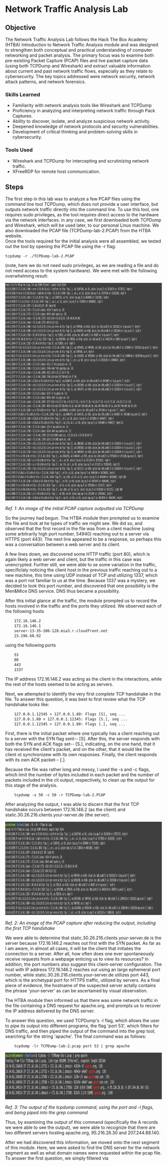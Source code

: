 # Network Traffic Analysis Lab

## Objective

The Network Traffic Analysis Lab follows the Hack The Box Academy (HTBA) Introduction to Network Traffic Analysis module and was designed to strengthen both conceptual and practical understanding of computer networking and packet analysis. The primary focus was to examine both pre-existing Packet Capture (PCAP) files and live packet capture data (using both TCPDump and Wireshark) and extract valuable information about current and past network traffic flows, especially as they relate to cybersecurity. The key topics addressed were network security, network attack patterns, and network forensics.

### Skills Learned

- Familiarity with network analysis tools like Wireshark and TCPDump
- Proficiency in analyzing and interpreting network traffic through Pack Captures.
- Ability to discover, isolate, and analyze suspicious network activity.
- Deepened knowledge of network protocols and security vulnerabilities.
- Development of critical thinking and problem-solving skills in cybersecurity.

### Tools Used

- Wireshark and TCPDump for intercepting and scrutinizing network traffic.
- XFreeRDP for remote host communication.

## Steps
The first step in this lab was to analyze a few PCAP files using the command line tool TCPDump, which does not provide a user interface, but outputs network traffic directly into the command line. To use this tool, one requires sudo privileges, as the tool requires direct access to the hardware via the network interfaces. in any case, we first downloaded both TCPDump and Wireshark, which will be used later, to our personal Linux machine. We also downloaded the PCAP file (TCPDump-lab-2.PCAP) from the HTBA website.  
Once the tools required for the initial analysis were all assembled, we tested out the tool by opening the PCAP file using the -r flag:

    tcpdump -r ./TCPDump-lab-2.PCAP

(note, here we do not need sudo privileges, as we are reading a file and do not need access to the system hardware). We were met with the following overwhelming result:

<div>
  <img src="./lab-images/TCPDump/FirstTCPDump.png" alt="Network Traffic Analysis Image" width="1400" height="700">

  *Ref. 1: An image of the initial PCAP capture outputted via TCPDump*
</div>

So the journey had begun. The HTBA module then prompted us to examine the file and look at he types of traffic we might see. We did so, and observed that the first record in the file was from a client machine (using some arbitrarily high port number, 54940) reaching out to a server via HTTPS (port 443). The next line appeared to be a response, so perhaps this was a conversation between a web server and its client. 

A few lines down, we discovered some HTTP traffic (port 80), which is again likely a web server and client, but the traffic in this case was unencrypted. Further still, we were able to se some variation in the traffic, specificlaly noticing the client host in the previous traffic reaching out to a new machine, this time using UDP instead of TCP and utilizing 1337, which was a port not familiar to us at the time. Because 1337 was a mystery, we decided to look this port number, and discovered that one possibility is the Men&Mice DNS service. DNS thus became a possibility. 

After this initial glance at the traffic, the module prompted us to record the hosts involved in the traffic and the ports they utilized. We observed each of the following hosts
        
        172.16.146.2
        172.16.146.1
        server-13-35-106-128.mia3.r.cloudfront.net
        23.196.60.92

using the following ports

        53
        80
        443
        1337

The IP address 172.16.146.2 was acting as the client in the interactions, while the rest of the hosts seemed to be acting as servers. 

Next, we attempted to identify the very first *complete* TCP handshake in the file. To answer this question, it was best to first review what the TCP handshake looks like:

        127.0.0.1.12345 > 127.0.0.1.80:	Flags [S], seq ...
        127.0.0.1.80 > 127.0.0.1.12345:	Flags [S.], seq ...
        127.0.0.1.12345 > 127.0.0.1.80:	Flags [.], seq ...

First, there is the initial packet where one typically has a client reaching out to a server with the SYN flag sent-- [S]. After this, the server responds with both the SYN and ACK flags set-- [S.], indicating, on the one hand, that it has received the client's packet, and on the other, that it would like the client ot synchronizew with its own responses. Finally, the client responds with its own ACK packet-- [.]. 

Because the file was rather long and messy, I used the -s and -c flags, which limit the number of bytes included in each packet and the number of packets included in the cli output, respectively, to clean up the output for this stage of the analysis.

        tcpdump -s 50 -c 50 -r TCPDump-lab-2.PCAP

After analyzing the output, I was able to discern that the first TCP handshake occurs between 172.16.146.2 (as the client) and static.30.26.216.clients.your-server.de (the server).

<div>
  <img src="./lab-images/TCPDump/TCPDumpSandCFlags.png" alt="Network Traffic Analysis Image" width="1400" height="300">

  *Ref. 2: An image of the PCAP capture after reducing the output, including the first TCP handshake*
</div>

We were able to determine that static.30.26.216.clients.your-server.de is the server because 172.16.146.2 reaches out first with the SYN packet. As far as I am aware, in almost all cases, it will be the client that initiates the connection to a server. After all, how often does one ever spontaneously receive requests from a webpage enticing us to view its resources? In addition, the port numbers also suggest this client-server configuration. The host with IP address 172.16.146.2 reaches out using an large ephemeral port number, while static.30.26.216.clients.your-server.de utilizes port 443, which is the archetypal port for HTTPS traffic, utilized by servers. As a final piece of evidence, the hostname of the suspected server actally contains the phrase 'your-server' as can be ascertained by visual observation. 

The HTBA module then informed us that there was some network traffic in the file containing a DNS request for apache.org, and prompts us to recover the IP address delivered by the DNS server. 

To answer this question, we used TCPDump's -l flag, which allows the user to pipe its output into different programs, the flag 'port 53', which filters for DNS traffic, and then piped the output of the command into the grep tool, searching for the string 'apache'. The final command was as follows:

        tcpdump -lr TCPDump-lab-2.pcap port 53 | grep apache

<div>
  <img src="./lab-images/TCPDump/GrepApache.png" alt="Network Traffic Analysis Image" width="1400" height="150">

  *Ref. 3: The output of the tcpdump command, using the port and -l flags, and being piped into the grep command*
</div>

Thus, by examining the output of this command (specifically the A records we were able to see the output), we were able to recognize that there are two different servers hosting apache.org, 95.216.26.30 and 207.244.88.140.

After we had discovered this information, we moved onto the next segment of this module. Here, we were asked to find the DNS server for the network segment as well as what domain names were requested within the pcap file. To answer the first question, we simply filtered via 



